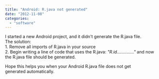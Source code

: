```yaml
---
title: "Android: R.java not generated"
date: "2012-11-08"
categories: 
  - "software"
---
```


I started a new Android project, and it didn't generate the R.java file.  
The solution:  
1\. Remove all imports of R.java in your source  
2\. Begin writing a line of code that uses the R.java: _"R.id.............."_ and now the R.java file should be generated.  
  
Hope this helps you when your Android R.java file does not get generated automatically.
